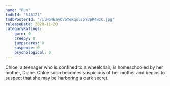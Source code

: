 ```yaml
---
name: "Run"
tmdbId: "546121"
tmdbPosterId: "/ilHG4EayOVoYeKqslspY3pR4wzC.jpg"
releaseDate: 2020-11-20
categoryRatings:
    gore: 0
    creepy: 0
    jumpscares: 0
    suspense: 0
    psychological: 0
---
```

Chloe, a teenager who is confined to a wheelchair, is homeschooled by her mother, Diane. Chloe soon becomes suspicious of her mother and begins to suspect that she may be harboring a dark secret.
